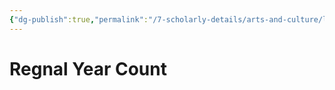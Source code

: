 ```yaml
---
{"dg-publish":true,"permalink":"/7-scholarly-details/arts-and-culture/legislation/rules-of-succession/regnal-year-count/","noteIcon":""}
---
```


# Regnal Year Count
